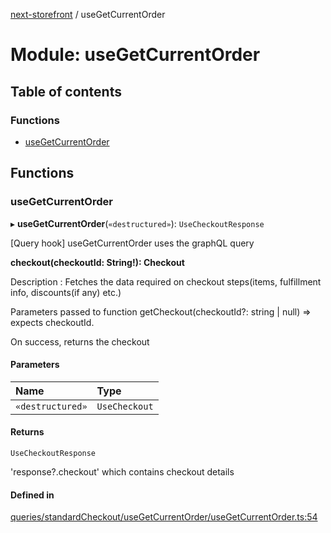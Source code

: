 [next-storefront](../README.md) / useGetCurrentOrder

# Module: useGetCurrentOrder

## Table of contents

### Functions

- [useGetCurrentOrder](useGetCurrentOrder.md#usegetcurrentorder)

## Functions

### useGetCurrentOrder

▸ **useGetCurrentOrder**(`«destructured»`): `UseCheckoutResponse`

[Query hook] useGetCurrentOrder uses the graphQL query

<b>checkout(checkoutId: String!): Checkout</b>

Description : Fetches the data required on checkout steps(items, fulfillment info, discounts(if any) etc.)

Parameters passed to function getCheckout(checkoutId?: string | null) => expects checkoutId.

On success, returns the checkout

#### Parameters

| Name | Type |
| :------ | :------ |
| `«destructured»` | `UseCheckout` |

#### Returns

`UseCheckoutResponse`

'response?.checkout' which contains checkout details

#### Defined in

[queries/standardCheckout/useGetCurrentOrder/useGetCurrentOrder.ts:54](https://github.com/KiboSoftware/nextjs-storefront/blob/474c22ea/hooks/queries/standardCheckout/useGetCurrentOrder/useGetCurrentOrder.ts#L54)
